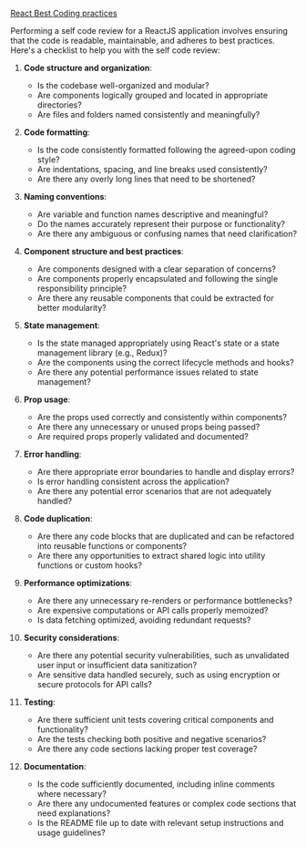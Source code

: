
[React Best Coding practices]([https://github.com/imranmd/ReactBestPracticesAndGuidelines/])

Performing a self code review for a ReactJS application involves ensuring that the code is readable, maintainable, and adheres to best practices. Here's a checklist to help you with the self code review:

1. **Code structure and organization**:
   - Is the codebase well-organized and modular?
   - Are components logically grouped and located in appropriate directories?
   - Are files and folders named consistently and meaningfully?

2. **Code formatting**:
   - Is the code consistently formatted following the agreed-upon coding style?
   - Are indentations, spacing, and line breaks used consistently?
   - Are there any overly long lines that need to be shortened?

3. **Naming conventions**:
   - Are variable and function names descriptive and meaningful?
   - Do the names accurately represent their purpose or functionality?
   - Are there any ambiguous or confusing names that need clarification?

4. **Component structure and best practices**:
   - Are components designed with a clear separation of concerns?
   - Are components properly encapsulated and following the single responsibility principle?
   - Are there any reusable components that could be extracted for better modularity?

5. **State management**:
   - Is the state managed appropriately using React's state or a state management library (e.g., Redux)?
   - Are the components using the correct lifecycle methods and hooks?
   - Are there any potential performance issues related to state management?

6. **Prop usage**:
   - Are the props used correctly and consistently within components?
   - Are there any unnecessary or unused props being passed?
   - Are required props properly validated and documented?

7. **Error handling**:
   - Are there appropriate error boundaries to handle and display errors?
   - Is error handling consistent across the application?
   - Are there any potential error scenarios that are not adequately handled?

8. **Code duplication**:
   - Are there any code blocks that are duplicated and can be refactored into reusable functions or components?
   - Are there any opportunities to extract shared logic into utility functions or custom hooks?

9. **Performance optimizations**:
   - Are there any unnecessary re-renders or performance bottlenecks?
   - Are expensive computations or API calls properly memoized?
   - Is data fetching optimized, avoiding redundant requests?

10. **Security considerations**:
    - Are there any potential security vulnerabilities, such as unvalidated user input or insufficient data sanitization?
    - Are sensitive data handled securely, such as using encryption or secure protocols for API calls?

11. **Testing**:
    - Are there sufficient unit tests covering critical components and functionality?
    - Are the tests checking both positive and negative scenarios?
    - Are there any code sections lacking proper test coverage?

12. **Documentation**:
    - Is the code sufficiently documented, including inline comments where necessary?
    - Are there any undocumented features or complex code sections that need explanations?
    - Is the README file up to date with relevant setup instructions and usage guidelines?
